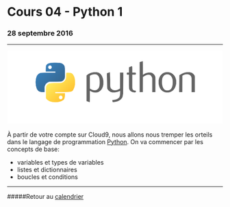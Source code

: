 # Cours 04 - Python 1
### 28 septembre 2016
-----

![](/assets/python.png "Le langage python")

À partir de votre compte sur Cloud9, nous allons nous tremper les orteils dans le langage de programmation [Python](https://fr.wikipedia.org/wiki/Python_(langage)). On va commencer par les concepts de base:

- variables et types de variables
- listes et dictionnaires
- boucles et conditions

-----

#####Retour au [calendrier](/calendrier.md)
